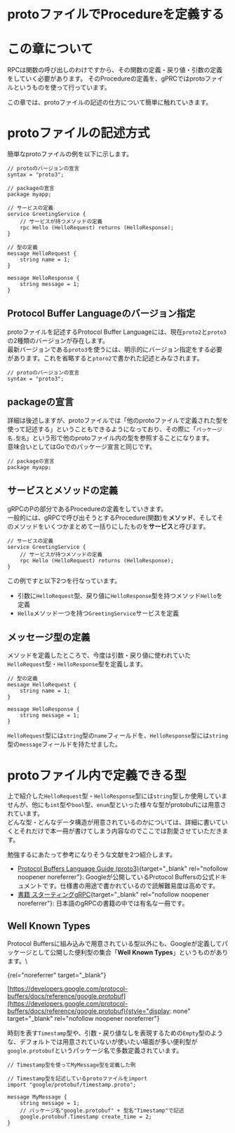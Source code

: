
# protoファイルでProcedureを定義する


# この章について

RPCは関数の呼び出しのわけですから、その関数の定義・戻り値・引数の定義をしていく必要があります。
そのProcedureの定義を、gPRCではprotoファイルというものを使って行っています。

この章では、protoファイルの記述の仕方について簡単に触れていきます。

# protoファイルの記述方式

簡単なprotoファイルの例を以下に示します。


``` language-protobuf
// protoのバージョンの宣言
syntax = "proto3";

// packageの宣言
package myapp;

// サービスの定義
service GreetingService {
    // サービスが持つメソッドの定義
    rpc Hello (HelloRequest) returns (HelloResponse); 
}

// 型の定義
message HelloRequest {
    string name = 1;
}

message HelloResponse {
    string message = 1;
}
```


## Protocol Buffer Languageのバージョン指定

protoファイルを記述するProtocol Buffer
Languageには、現在`proto2`と`proto3`の2種類のバージョンが存在します。\
最新バージョンである`proto3`を使うには、明示的にバージョン指定をする必要があります。これを省略すると`ptoro2`で書かれた記述とみなされます。


``` language-protobuf
// protoのバージョンの宣言
syntax = "proto3";
```


## packageの宣言

詳細は後述しますが、protoファイルでは「他のprotoファイルで定義された型を使って記述する」ということもできるようになっており、その際に「`パッケージ名.型名`」という形で他のprotoファイル内の型を参照することになります。\
意味合いとしてはGoでのパッケージ宣言と同じです。


``` language-protobuf
// packageの宣言
package myapp;
```


## サービスとメソッドの定義

gRPCのPの部分であるProcedureの定義をしていきます。\
一般的には、gRPCで呼び出そうとするProcedure(関数)を**メソッド**、そしてそのメソッドをいくつかまとめて一括りにしたものを**サービス**と呼びます。


``` language-protobuf
// サービスの定義
service GreetingService {
    // サービスが持つメソッドの定義
    rpc Hello (HelloRequest) returns (HelloResponse); 
}
```


この例ですと以下2つを行なっています。

-   引数に`HelloRequest`型、戻り値に`HelloResponse`型を持つメソッド`Hello`を定義
-   `Hello`メソッド一つを持つ`GreetingService`サービスを定義

## メッセージ型の定義

メソッドを定義したところで、今度は引数・戻り値に使われていた`HelloRequest`型・`HelloResponse`型を定義します。


``` language-protobuf
// 型の定義
message HelloRequest {
    string name = 1;
}

message HelloResponse {
    string message = 1;
}
```


`HelloRequest`型には`string`型の`name`フィールドを、`HelloResponse`型には`string`型の`message`フィールドを持たせました。

# protoファイル内で定義できる型

上で紹介した`HelloRequest`型・`HelloResponse`型には`string`型しか使用していませんが、他にも`int`型や`bool`型、`enum`型といった様々な型がprotobufには用意されています。\
どんな型・どんなデータ構造が用意されているのかについては、詳細に書いていくとそれだけで本一冊が書けてしまう内容なのでここでは割愛させていただきます。

勉強するにあたって参考になりそうな文献を2つ紹介します。

-   [Protocol Buffers Language Guide
    (proto3)](https://developers.google.com/protocol-buffers/docs/proto3){target="_blank"
    rel="nofollow noopener noreferrer"}: Googleが公開しているProtocol
    Buffersの公式ドキュメントです。仕様書の用途で書かれているので読解難易度は高めです。
-   [書籍
    スターティングgRPC](https://nextpublishing.jp/book/11746.html){target="_blank"
    rel="nofollow noopener noreferrer"}:
    日本語のgRPCの書籍の中では有名な一冊です。

## Well Known Types

Protocol
Buffersに組み込みで用意されている型以外にも、Googleが定義してパッケージとして公開した便利型の集合「**Well
Known Types**」というものがあります。\






[](#){rel="noreferrer" target="_blank"}





















[https://developers.google.com/protocol-buffers/docs/reference/google.protobuf](https://developers.google.com/protocol-buffers/docs/reference/google.protobuf){style="display: none"
target="_blank" rel="nofollow noopener noreferrer"}

時刻を表す`Timestamp`型や、引数・戻り値なしを表現するための`Empty`型のような、デフォルトでは用意されていないが使いたい場面が多い便利型が`google.protobuf`というパッケージ名で多数定義されています。


``` language-protobuf
// Timestamp型を使ってMyMessage型を定義した例

// Timestamp型を記述しているprotoファイルをimport
import "google/protobuf/timestamp.proto";

message MyMessage {
    string message = 1;
    // パッケージ名"google.protobuf" + 型名"Timestamp"で記述
    google.protobuf.Timestamp create_time = 2;
}
```







